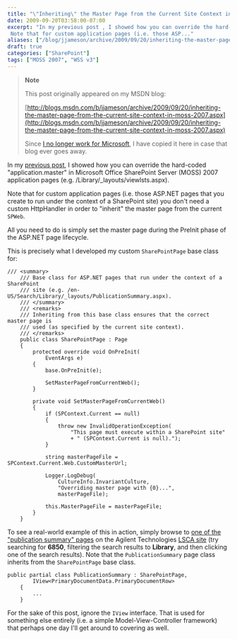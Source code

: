 ```yaml
---
title: "\"Inheriting\" the Master Page from the Current Site Context in MOSS 2007"
date: 2009-09-20T03:58:00-07:00
excerpt: "In my previous post , I showed how you can override the hard-coded \"application.master\" in Microsoft Office SharePoint Server (MOSS) 2007 application pages (e.g. /Library/_layouts/viewlsts.aspx). 
 Note that for custom application pages (i.e. those ASP..."
aliases: ["/blog/jjameson/archive/2009/09/20/inheriting-the-master-page-from-the-current-site-context-in-moss-2007.aspx"]
draft: true
categories: ["SharePoint"]
tags: ["MOSS 2007", "WSS v3"]
---
```


> **Note**
>
> This post originally appeared on my MSDN blog:
>
> [http://blogs.msdn.com/b/jjameson/archive/2009/09/20/inheriting-the-master-page-from-the-current-site-context-in-moss-2007.aspx](http://blogs.msdn.com/b/jjameson/archive/2009/09/20/inheriting-the-master-page-from-the-current-site-context-in-moss-2007.aspx)
>
> Since
> [I no longer work for Microsoft](/blog/jjameson/2011/09/02/last-day-with-microsoft), I have copied it here in case that blog
> ever goes away.

In my [previous post](/blog/jjameson/2009/09/19/overriding-application-master-in-moss-2007), I showed how you can override the hard-coded "application.master"  in Microsoft Office SharePoint Server (MOSS) 2007 application pages (e.g. /Library/\_layouts/viewlsts.aspx).

Note that for custom application pages (i.e. those ASP.NET pages that you create  to run under the context of a SharePoint site) you don't need a custom HttpHandler  in order to "inherit" the master page from the current `SPWeb`.

All you need to do is simply set the master page during the PreInit phase of  the ASP.NET page lifecycle.

This is precisely what I developed my custom `SharePointPage` base  class for:

```
/// <summary>
    /// Base class for ASP.NET pages that run under the context of a SharePoint
    /// site (e.g. /en-US/Search/Library/_layouts/PublicationSummary.aspx).
    /// </summary>
    /// <remarks>
    /// Inheriting from this base class ensures that the correct master page is
    /// used (as specified by the current site context).
    /// </remarks>
    public class SharePointPage : Page
    {
        protected override void OnPreInit(
            EventArgs e)
        {
            base.OnPreInit(e);

            SetMasterPageFromCurrentWeb();
        }

        private void SetMasterPageFromCurrentWeb()
        {
            if (SPContext.Current == null)
            {
                throw new InvalidOperationException(
                    "This page must execute within a SharePoint site"
                    + " (SPContext.Current is null).");
            }

            string masterPageFile = SPContext.Current.Web.CustomMasterUrl;

            Logger.LogDebug(
                CultureInfo.InvariantCulture,
                "Overriding master page with {0}...",
                masterPageFile);

            this.MasterPageFile = masterPageFile;
        }
    }
```

To see a real-world example of this in action, simply browse to [one of the "publication summary" pages](http://www.chem.agilent.com/en-US/Search/Library/_layouts/Agilent/PublicationSummary.aspx?whid=37419&liid=204) on the Agilent Technologies [LSCA site](http://www.chem.agilent.com/) (try searching for **6850**, filtering the search results to **Library**, and then  clicking one of the search results). Note that the `PublicationSummary`  page class inherits from the `SharePointPage` base class.

```
public partial class PublicationSummary : SharePointPage,
        IView<PrimaryDocumentData.PrimaryDocumentRow>
    {
        ...
    }
```

For the sake of this post, ignore the `IView` interface. That is used  for something else entirely (i.e. a simple Model-View-Controller framework) that  perhaps one day I'll get around to covering as well.

